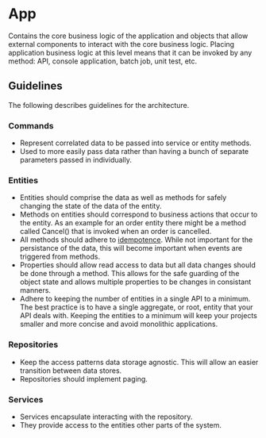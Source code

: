 # App
Contains the core business logic of the application and objects that allow external components to interact with the core business logic. Placing application business logic at this level means that it can be invoked by any method: API, console application, batch job, unit test, etc.

## Guidelines
The following describes guidelines for the architecture.

### Commands
* Represent correlated data to be passed into service or entity methods.
* Used to more easily pass data rather than having a bunch of separate parameters passed in individually.

### Entities
* Entities should comprise the data as well as methods for safely changing the state of the data of the entity.
* Methods on entities should correspond to business actions that occur to the entity.  As an example for an order entity there might be a method called Cancel() that is invoked when an order is cancelled.
* All methods should adhere to [idempotence](https://en.wikipedia.org/wiki/Idempotence). While not important for the persistance of the data, this will become important when events are triggered from methods.
* Properties should allow read access to data but all data changes should be done through a method.  This allows for the safe guarding of the object state and allows multiple properties to be changes in consistant manners.
* Adhere to keeping the number of entities in a single API to a minimum.  The best practice is to have a single aggregate, or root, entity that your API deals with. Keeping the entities to a minimum will keep your projects smaller and more concise and avoid monolithic applications.

### Repositories
* Keep the access patterns data storage agnostic. This will allow an easier transition between data stores.
* Repositories should implement paging.

### Services
* Services encapsulate interacting with the repository.
* They provide access to the entities other parts of the system.